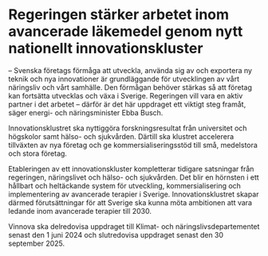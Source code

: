 # Regeringen stärker arbetet inom avancerade läkemedel genom nytt nationellt innovationskluster

– Svenska företags förmåga att utveckla, använda sig av och exportera ny teknik och nya innovationer är grundläggande för utvecklingen av vårt näringsliv och vårt samhälle. Den förmågan behöver stärkas så att företag kan fortsätta utvecklas och växa i Sverige. Regeringen vill vara en aktiv partner i det arbetet – därför är det här uppdraget ett viktigt steg framåt, säger energi\- och näringsminister Ebba Busch.

Innovationsklustret ska nyttiggöra forskningsresultat från universitet och högskolor samt hälso\- och sjukvården. Därtill ska klustret accelerera tillväxten av nya företag och ge kommersialiseringsstöd till små, medelstora och stora företag.

Etableringen av ett innovationskluster kompletterar tidigare satsningar från regeringen, näringslivet och hälso\- och sjukvården. Det blir en hörnsten i ett hållbart och heltäckande system för utveckling, kommersialisering och implementering av avancerade terapier i Sverige. Innovationsklustret skapar därmed förutsättningar för att Sverige ska kunna möta ambitionen att vara ledande inom avancerade terapier till 2030\.

Vinnova ska delredovisa uppdraget till Klimat\- och näringslivsdepartementet senast den 1 juni 2024 och slutredovisa uppdraget senast den 30 september 2025\.
